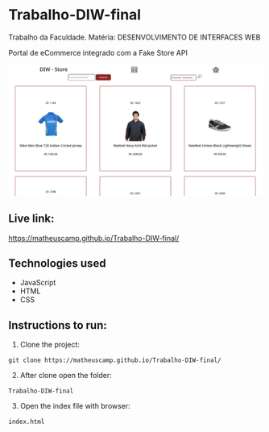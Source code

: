 # Trabalho-DIW-final

Trabalho da Faculdade. Matéria: DESENVOLVIMENTO DE INTERFACES WEB

Portal de eCommerce integrado com a Fake Store API

<img src="./imgs/preview-Trabalho-Diw-Final.png">

## Live link:

https://matheuscamp.github.io/Trabalho-DIW-final/

## Technologies used

- JavaScript
- HTML
- CSS

## Instructions to run:

1. Clone the project:

```
git clone https://matheuscamp.github.io/Trabalho-DIW-final/
```

2. After clone open the folder:

```
Trabalho-DIW-final
```

3. Open the index file with browser:

```
index.html
```
